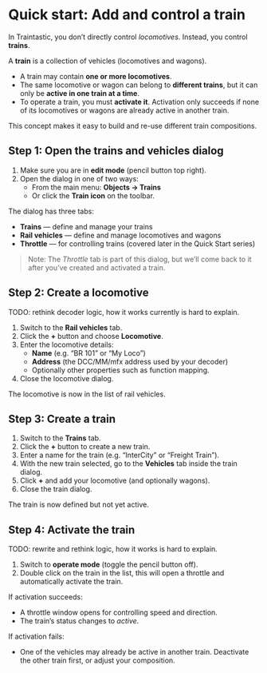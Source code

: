 # Quick start: Add and control a train

In Traintastic, you don’t directly control *locomotives*.
Instead, you control **trains**.

A **train** is a collection of vehicles (locomotives and wagons).
- A train may contain **one or more locomotives**.
- The same locomotive or wagon can belong to **different trains**, but it can only be **active in one train at a time**.
- To operate a train, you must **activate it**. Activation only succeeds if none of its locomotives or wagons are already active in another train.

This concept makes it easy to build and re-use different train compositions.

## Step 1: Open the trains and vehicles dialog

1. Make sure you are in **edit mode** (pencil button top right).
2. Open the dialog in one of two ways:
   - From the main menu: **Objects → Trains**
   - Or click the **Train icon** on the toolbar.

The dialog has three tabs:
- **Trains** — define and manage your trains
- **Rail vehicles** — define and manage locomotives and wagons
- **Throttle** — for controlling trains (covered later in the Quick Start series)

> Note: The *Throttle* tab is part of this dialog, but we’ll come back to it after you’ve created and activated a train.

## Step 2: Create a locomotive

TODO: rethink decoder logic, how it works currently is hard to explain.

1. Switch to the **Rail vehicles** tab.
2. Click the **+** button and choose **Locomotive**.
3. Enter the locomotive details:
   - **Name** (e.g. “BR 101” or “My Loco”)
   - **Address** (the DCC/MM/mfx address used by your decoder)
   - Optionally other properties such as function mapping.
4. Close the locomotive dialog.

The locomotive is now in the list of rail vehicles.

## Step 3: Create a train

1. Switch to the **Trains** tab.
2. Click the **+** button to create a new train.
3. Enter a name for the train (e.g. “InterCity” or “Freight Train”).
4. With the new train selected, go to the **Vehicles** tab inside the train dialog.
5. Click **+** and add your locomotive (and optionally wagons).
6. Close the train dialog.

The train is now defined but not yet active.

## Step 4: Activate the train

TODO: rewrite and rethink logic, how it works is hard to explain.

1. Switch to **operate mode** (toggle the pencil button off).
2. Double click on the train in the list, this will open a throttle and automatically activate the train.

If activation succeeds:
- A throttle window opens for controlling speed and direction.
- The train’s status changes to *active*.

If activation fails:
- One of the vehicles may already be active in another train.
  Deactivate the other train first, or adjust your composition.
